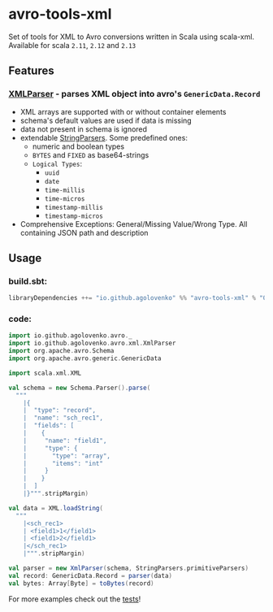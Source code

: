 # avro-tools-xml

Set of tools for XML to Avro conversions written in Scala using scala-xml. Available for scala `2.11`, `2.12` and `2.13`

## Features

### [XMLParser](src/main/scala/io/github/agolovenko/avro/xml/XmlParser.scala) - parses XML object into avro's `GenericData.Record`

* XML arrays are supported with or without container elements
* schema's default values are used if data is missing
* data not present in schema is ignored
* extendable [StringParsers](../core/src/main/scala/io/github/agolovenko/avro/StringParsers.scala). Some predefined
  ones:
    * numeric and boolean types
    * `BYTES` and `FIXED` as base64-strings
    * `Logical Types`:
        * `uuid`
        * `date`
        * `time-millis`
        * `time-micros`
        * `timestamp-millis`
        * `timestamp-micros`
* Comprehensive Exceptions: General/Missing Value/Wrong Type. All containing JSON path and description

## Usage

### build.sbt:

```sbt
libraryDependencies ++= "io.github.agolovenko" %% "avro-tools-xml" % "0.2.0"
```

### code:

```scala
import io.github.agolovenko.avro._
import io.github.agolovenko.avro.xml.XmlParser
import org.apache.avro.Schema
import org.apache.avro.generic.GenericData

import scala.xml.XML

val schema = new Schema.Parser().parse(
  """
    |{
    |  "type": "record",
    |  "name": "sch_rec1",
    |  "fields": [
    |    {
    |     "name": "field1", 
    |     "type": {
    |       "type": "array",
    |       "items": "int"
    |     }
    |    }
    |  ]
    |}""".stripMargin)

val data = XML.loadString(
  """
    |<sch_rec1>
    | <field1>1</field1>
    | <field1>2</field1>
    |</sch_rec1>
    |""".stripMargin)

val parser = new XmlParser(schema, StringParsers.primitiveParsers)
val record: GenericData.Record = parser(data)
val bytes: Array[Byte] = toBytes(record)
```

For more examples check out the [tests](src/test/scala/io/github/agolovenko/avro/xml)!

